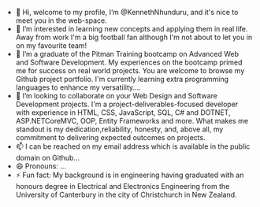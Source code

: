 - 👋 Hi, welcome to my profile, I’m @KennethNhunduru, and it's nice to meet you in the web-space.
- 👀 I’m interested in learning new concepts and applying them in real life. Away from work I'm a big football fan although I'm not about to let you in on my favourite team!
- 🌱 I’m a graduate of the Pitman Training bootcamp on Advanced Web and Software Development. My experiences on the bootcamp primed me for success on real world projects. You are welcome to browse my Github project portfolio. I'm currently learning extra programming languages to enhance my versatility....
- 💞️ I’m looking to collaborate on your Web Design and Software Development projects. I'm a project-deliverables-focused developer with experience in HTML, CSS, JavaScript, SQL, C# and DOTNET, ASP.NETCoreMVC, OOP, Entity Frameworks and more. What makes me standout is my dedication,reliability, honesty, and, above all, my commitment to delivering expected outcomes on projects.
- 📫 I can be reached on my email address which is available in the public domain on Github...
- 😄 Pronouns: ...
- ⚡ Fun fact: My background is in engineering having graduated with an honours degree in Electrical and Electronics Engineering from the University of Canterbury in the city of Christchurch in New Zealand.

<!---
KennethNhunduru/KennethNhunduru is a ✨ special ✨ repository because its `README.md` (this file) appears on your GitHub profile.
You can click the Preview link to take a look at your changes.
--->
